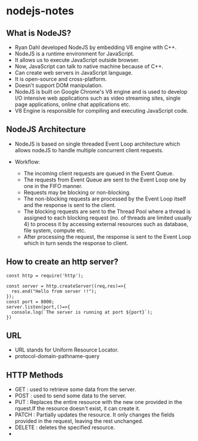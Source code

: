 # nodejs-notes

## What is NodeJS?
- Ryan Dahl developed NodeJS by embedding V8 engine with C++.
- NodeJS is a runtime environment for JavaScript.
- It allows us to execute JavaScript outside browser.
- Now, JavaScript can talk to native machine because of C++.
- Can create web servers in JavaScript language.
- It is open-source and cross-platform.
- Doesn't support DOM manipulation.
- NodeJS is built on Google Chrome's V8 engine and is used to develop I/O intensive web applications such as video streaming sites, single page applications, online chat applications etc.
- V8 Engine is responsible for compiling and executing JavaScript code.

## NodeJS Architecture
- NodeJS is based on single threaded Event Loop architecture which allows nodeJS to handle multiple concurrent client requests.

- Workflow:
  - The incoming client requests are queued in the Event Queue.
  - The requests from Event Queue are sent to the Event Loop one by one in the FIFO manner.
  - Requests may be blocking or non-blocking.
  - The non-blocking requests are processed by the Event Loop itself and the response is sent to the client.
  - The blocking requests are sent to the Thread Pool where a thread is assigned to each blocking request (no. of threads are limited usually 4) to process it by accessing external resources such as database, file system, compute etc.
  - After processing the request, the response is sent to the Event Loop which in turn sends the response to client.

## How to create an http server?

    const http = require('http');

    const server = http.createServer((req,res)=>{
      res.end("Hello from server !!");
    });
    const port = 8000;
    server.listen(port,()=>{
      console.log(`The server is running at port ${port}`);
    })

## URL
- URL stands for Uniform Resource Locator.
- protocol-domain-pathname-query

## HTTP Methods
- GET : used to retrieve some data from the server.
- POST : used to send some data to the server.
- PUT : Replaces the entire resource with the new one provided in the rquest.If the resource doesn't exist, it can create it.
- PATCH : Partially updates the resource. It only changes the fields provided in the request, leaving the rest unchanged.
- DELETE : deletes the specified resource.
- 


